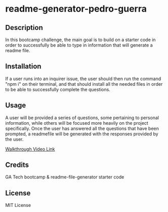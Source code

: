 # readme-generator-pedro-guerra

## Description

In this bootcamp challenge, the main goal is to build on a starter code in order to successfully be able to type in information that will generate a readme file.

## Installation

If a user runs into an inquirer issue, the user should then run the command "npm i" on their terminal, and that should install all the needed files in order to be able
to successfully complete the questions.

## Usage

A user will be provided a series of questions, some pertaining to personal information, while others will be focused more heavily on the project specifically. Once the user
has answered all the questions that have been prompted, a readmefile will be generated with the responses provided by the user.

[Walkthrough Video Link](https://drive.google.com/file/d/1iqIE1_HbHfQ0RsdQiIBbRKTAEvEOGoRD/view)

## Credits

GA Tech bootcamp & readme-file-generator starter code

## License

MIT License
